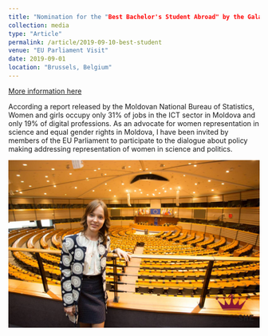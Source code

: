```yaml
---
title: "Nomination for the "Best Bachelor's Student Abroad" by the Gala of Students Originating from Moldova, VII-th Edition"
collection: media
type: "Article"
permalink: /article/2019-09-10-best-student
venue: "EU Parliament Visit"
date: 2019-09-01
location: "Brussels, Belgium"
---
```


[More information here](https://diez.md/2016/04/19/foto-tinerele-lidere-de-la-leadershe-young-womens-academy-au-vizitat-parlamentul-european/)

According a report released by the Moldovan National Bureau of Statistics, Women and girls occupy only 31% of jobs in the ICT sector in Moldova and only 19% of digital professions. As an advocate for women representation in science and equal gender rights in Moldova, I have been invited by members of the EU Parliament to participate to the dialogue about policy making addressing representation of women in science and politics.

![Image](../images/visit.png)
